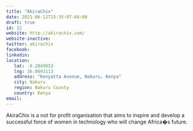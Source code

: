 ```yaml
---
title: "AkiraChix"
date: 2021-06-12T15:35:07-04:00
draft: true
id: 12
website: http://akirachix.com/
website-inactive: 
twitter: akirachix
facebook: 
linkedin: 
location: 
   lat: -0.2849853
   lng: 36.0693113
   address: "Kenyatta Avenue, Nakuru, Kenya"
   city: Nakuru
   region: Nakuru County
   country: Kenya
email: 
---
```

AkiraChix is a not for profit organisation that aims to inspire and develop a successful force of women in technology who will change Africa�s future.
